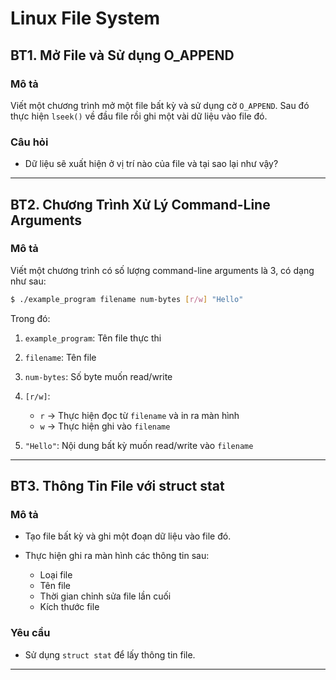 # Linux File System

## BT1. Mở File và Sử dụng O\_APPEND

### Mô tả

Viết một chương trình mở một file bất kỳ và sử dụng cờ `O_APPEND`. Sau đó thực hiện `lseek()` về đầu file rồi ghi một vài dữ liệu vào file đó.

### Câu hỏi

* Dữ liệu sẽ xuất hiện ở vị trí nào của file và tại sao lại như vậy?

---

## BT2. Chương Trình Xử Lý Command-Line Arguments

### Mô tả

Viết một chương trình có số lượng command-line arguments là 3, có dạng như sau:

```bash
$ ./example_program filename num-bytes [r/w] "Hello"
```

Trong đó:

1. `example_program`: Tên file thực thi
2. `filename`: Tên file
3. `num-bytes`: Số byte muốn read/write
4. `[r/w]`:

   * `r` -> Thực hiện đọc từ `filename` và in ra màn hình
   * `w` -> Thực hiện ghi vào `filename`
5. `"Hello"`: Nội dung bất kỳ muốn read/write vào `filename`

---

## BT3. Thông Tin File với struct stat

### Mô tả

* Tạo file bất kỳ và ghi một đoạn dữ liệu vào file đó.
* Thực hiện ghi ra màn hình các thông tin sau:

  * Loại file
  * Tên file
  * Thời gian chỉnh sửa file lần cuối
  * Kích thước file

### Yêu cầu

* Sử dụng `struct stat` để lấy thông tin file.

---


